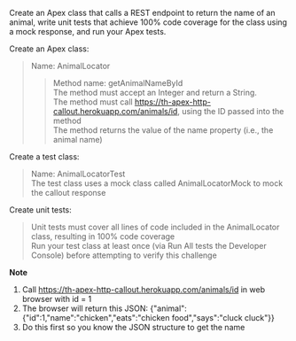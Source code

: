 Create an Apex class that calls a REST endpoint to return the name of an animal, write unit tests that achieve 100% code coverage for the class using a mock response, and run your Apex tests.  

Create an Apex class:  
> Name: AnimalLocator  
>> Method name: getAnimalNameById  
>> The method must accept an Integer and return a String.  
>> The method must call https://th-apex-http-callout.herokuapp.com/animals/id, using the ID passed into the method  
>> The method returns the value of the name property (i.e., the animal name)  

Create a test class:  
> Name: AnimalLocatorTest  
> The test class uses a mock class called AnimalLocatorMock to mock the callout response  

Create unit tests:  
> Unit tests must cover all lines of code included in the AnimalLocator class, resulting in 100% code coverage  
> Run your test class at least once (via Run All tests the Developer Console) before attempting to verify this challenge  


**Note**
1. Call https://th-apex-http-callout.herokuapp.com/animals/id in web browser with id = 1
2. The browser will return this JSON: {"animal":{"id":1,"name":"chicken","eats":"chicken food","says":"cluck cluck"}}
3. Do this first so you know the JSON structure to get the name